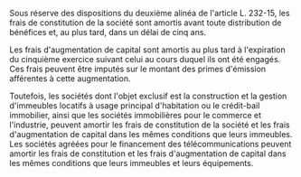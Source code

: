   
Sous réserve des dispositions du deuxième alinéa de l'article L. 232-15, les frais de constitution de la société sont amortis avant toute distribution de bénéfices et, au plus tard, dans un délai de cinq ans.   

  
Les frais d'augmentation de capital sont amortis au plus tard à l'expiration du cinquième exercice suivant celui au cours duquel ils ont été engagés. Ces frais peuvent être imputés sur le montant des primes d'émission afférentes à cette augmentation.   

  
Toutefois, les sociétés dont l'objet exclusif est la construction et la gestion d'immeubles locatifs à usage principal d'habitation ou le crédit-bail immobilier, ainsi que les sociétés immobilières pour le commerce et l'industrie, peuvent amortir les frais de constitution de la société et les frais d'augmentation de capital dans les mêmes conditions que leurs immeubles. Les sociétés agréées pour le financement des télécommunications peuvent amortir les frais de constitution et les frais d'augmentation de capital dans les mêmes conditions que leurs immeubles et leurs équipements.  
